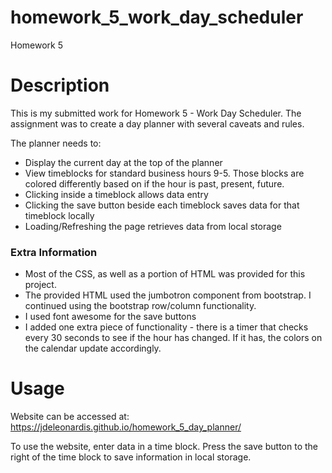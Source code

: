# homework_5_work_day_scheduler
Homework 5

# Description
This is my submitted work for Homework 5 - Work Day Scheduler.  The assignment was to create a day planner with several caveats and rules.

The planner needs to:
* Display the current day at the top of the planner
* View timeblocks for standard business hours 9-5.  Those blocks are colored differently based on if the hour is past, present, future.
* Clicking inside a timeblock allows data entry
* Clicking the save button beside each timeblock saves data for that timeblock locally
* Loading/Refreshing the page retrieves data from local storage

### Extra Information
* Most of the CSS, as well as a portion of HTML was provided for this project.
* The provided HTML used the jumbotron component from bootstrap.  I continued using the bootstrap row/column functionality.
* I used font awesome for the save buttons
* I added one extra piece of functionality - there is a timer that checks every 30 seconds to see if the hour has changed.  If it has, the colors on the calendar update accordingly.

# Usage
Website can be accessed at: https://jdeleonardis.github.io/homework_5_day_planner/

To use the website, enter data in a time block.  Press the save button to the right of the time block to save information in local storage.